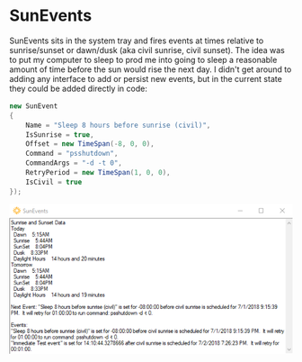 # SunEvents

SunEvents sits in the system tray and fires events at times relative to sunrise/sunset or dawn/dusk (aka civil sunrise, civil sunset).  The idea was to put my computer to sleep to prod me into going to sleep a reasonable amount of time before the sun would rise the next day.  I didn't get around to adding any interface to add or persist new events, but in the current state they could be added directly in code:

``` csharp
new SunEvent
{
    Name = "Sleep 8 hours before sunrise (civil)",
    IsSunrise = true,
    Offset = new TimeSpan(-8, 0, 0),
    Command = "psshutdown",
    CommandArgs = "-d -t 0",
    RetryPeriod = new TimeSpan(1, 0, 0),
    IsCivil = true
});
```

![Screenshot](Misc/Sunevents.png)